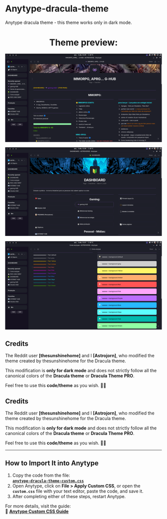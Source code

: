 # Anytype-dracula-theme
Anytype dracula theme - this theme works only in dark mode.
<center><h1> Theme preview: </h1></center>

![Imagem](https://github.com/AstroJorn/Anytype-dracula-theme/blob/94b973d4b3b71afea6f8b1a3682645b59961f47b/Capture01.png)

![Imagem](https://github.com/AstroJorn/Anytype-dracula-theme/blob/94b973d4b3b71afea6f8b1a3682645b59961f47b/capture02.png)

![Imagem](https://github.com/AstroJorn/Anytype-dracula-theme/blob/94b973d4b3b71afea6f8b1a3682645b59961f47b/capture03.png)

## Credits  

The Reddit user **[thesunshinehome]** and I **[Astrojorn]**, who modified the theme created by thesunshinehome for the Dracula theme.  

This modification is **only for dark mode** and does not strictly follow all the canonical colors of the **Dracula theme** or **Dracula Theme PRO**.  

Feel free to use this **code/theme** as you wish. 🎨🚀

## Credits  

The Reddit user **[thesunshinehome]** and I **[Astrojorn]**, who modified the theme created by thesunshinehome for the Dracula theme.  

This modification is **only for dark mode** and does not strictly follow all the canonical colors of the **Dracula theme** or **Dracula Theme PRO**.  

Feel free to use this **code/theme** as you wish. 🎨🚀  

---

## How to Import It into Anytype  

1. Copy the code from the file:  
   **[`anytype-dracula-theme-custom.css`](https://github.com/AstroJorn/Anytype-dracula-theme/blob/94b973d4b3b71afea6f8b1a3682645b59961f47b/anytype%20dracula%20theme%20custom.css)**  
2. Open Anytype, click on **File > Apply Custom CSS**, or open the **`custom.css`** file with your text editor, paste the code, and save it.  
3. After completing either of these steps, restart Anytype.  

For more details, visit the guide:  
🔗 **[Anytype Custom CSS Guide](https://doc.anytype.io/anytype-docs/community/custom-css)**  
